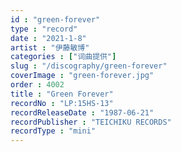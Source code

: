 ```yaml
---
id : "green-forever"
type : "record"
date : "2021-1-8"
artist : "伊藤敏博"
categories : ["词曲提供"]
slug : "/discography/green-forever"
coverImage : "green-forever.jpg"
order : 4002
title : "Green Forever"
recordNo : "LP:15HS-13"
recordReleaseDate : "1987-06-21"
recordPublisher : "TEICHIKU RECORDS"
recordType : "mini"
---
```


